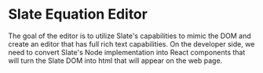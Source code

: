 # Slate Equation Editor

The goal of the editor is to utilize Slate's capabilities to mimic the DOM and create an editor that has full rich text capabilities.
On the developer side, we need to convert Slate's Node implementation into React components that will turn the Slate DOM into html that
will appear on the web page.
